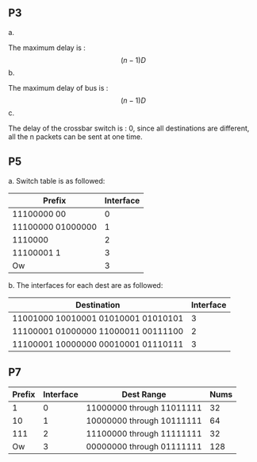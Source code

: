 ## P3

a.

The maximum delay is :
$$
(n-1)D
$$
b.

The maximum delay of bus is :
$$
(n-1)D
$$
c.

The delay of the crossbar switch is : 0, since all destinations are different, all the n packets can be sent at one time. 

## P5

a. Switch table is as followed:

| Prefix            | Interface |
| ----------------- | --------- |
| 11100000 00       | 0         |
| 11100000 01000000 | 1         |
| 1110000           | 2         |
| 11100001 1        | 3         |
| Ow                | 3         |

b. The interfaces for each dest are as followed:

| Destination                         | Interface |
| ----------------------------------- | --------- |
| 11001000 10010001 01010001 01010101 | 3         |
| 11100001 01000000 11000011 00111100 | 2         |
| 11100001 10000000 00010001 01110111 | 3         |

## P7

| Prefix | Interface | Dest Range                | Nums |
| ------ | --------- | ------------------------- | ---- |
| 1      | 0         | 11000000 through 11011111 | 32   |
| 10     | 1         | 10000000 through 10111111 | 64   |
| 111    | 2         | 11100000 through 11111111 | 32   |
| Ow     | 3         | 00000000 through 01111111 | 128  |

